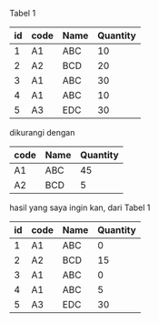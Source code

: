 Tabel 1

| id | code | Name | Quantity |
| -- |------| ---- | -------- |
| 1  | A1   | ABC  | 10       |
| 2  | A2   | BCD  | 20       |
| 3  | A1   | ABC  | 30       |
| 4  | A1   | ABC  | 10       |
| 5  | A3   | EDC  | 30       |


dikurangi dengan

| code | Name | Quantity |
|------| ---- | -------- |
| A1   | ABC  | 45       |
| A2   | BCD  | 5        |


hasil yang saya ingin kan, dari Tabel 1

| id | code | Name | Quantity |
| -- |------| ---- | -------- |
| 1  | A1   | ABC  | 0        |
| 2  | A2   | BCD  | 15       |
| 3  | A1   | ABC  | 0        |
| 4  | A1   | ABC  | 5        |
| 5  | A3   | EDC  | 30       |


